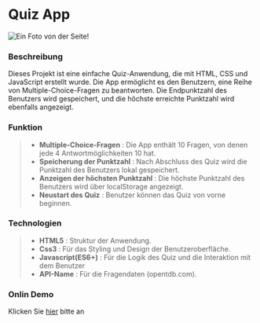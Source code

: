 #  Quiz App


![Ein Foto von der Seite!](/QuizApp/Screenshot.png)
### Beschreibung

Dieses Projekt ist eine einfache Quiz-Anwendung, die mit HTML, CSS und JavaScript erstellt wurde. Die App ermöglicht es den Benutzern, eine Reihe von Multiple-Choice-Fragen zu beantworten. Die Endpunktzahl des Benutzers wird gespeichert, und die höchste erreichte Punktzahl wird ebenfalls angezeigt.


### Funktion 

> - **Multiple-Choice-Fragen** : Die App enthält 10 Fragen, von denen jede 4 Antwortmöglichkeiten 10 hat.
> - **Speicherung der Punktzahl** :  Nach Abschluss des Quiz wird die Punktzahl des Benutzers lokal gespeichert.
> - **Anzeigen der höchsten Punktzahl** : Die höchste Punktzahl des Benutzers wird über localStorage angezeigt. 
> - **Neustart des Quiz** : Benutzer können das Quiz von vorne beginnen.



### Technologien

> - **HTML5** : Struktur der Anwendung.
> - **Css3** : Für das Styling und Design der Benutzeroberfläche.
> - **Javascript(ES6+)** : Für die Logik des Quiz und die Interaktion mit dem Benutzer
> - **API-Name** : Für die Fragendaten (opentdb.com).


### Onlin Demo
Klicken Sie [hier]() bitte an

